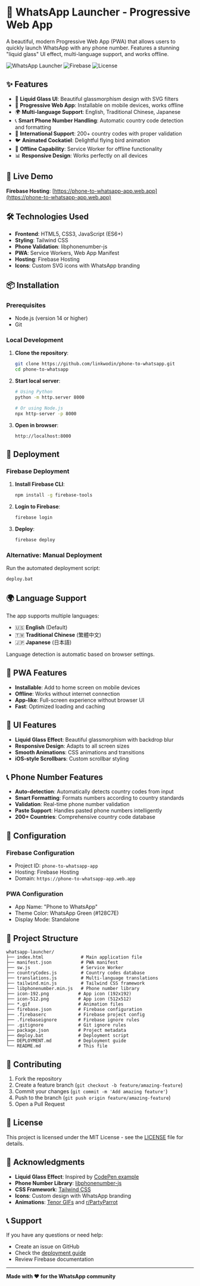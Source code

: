 # 📱 WhatsApp Launcher - Progressive Web App

A beautiful, modern Progressive Web App (PWA) that allows users to quickly launch WhatsApp with any phone number. Features a stunning "liquid glass" UI effect, multi-language support, and works offline.

![WhatsApp Launcher](https://img.shields.io/badge/PWA-Ready-brightgreen)
![Firebase](https://img.shields.io/badge/Hosted-Firebase-orange)
![License](https://img.shields.io/badge/License-MIT-blue)

## ✨ Features

- 🎨 **Liquid Glass UI**: Beautiful glassmorphism design with SVG filters
- 📱 **Progressive Web App**: Installable on mobile devices, works offline
- 🌍 **Multi-language Support**: English, Traditional Chinese, Japanese
- 📞 **Smart Phone Number Handling**: Automatic country code detection and formatting
- 🎯 **International Support**: 200+ country codes with proper validation
- 🐦 **Animated Cockatiel**: Delightful flying bird animation
- 🔧 **Offline Capability**: Service Worker for offline functionality
- 📊 **Responsive Design**: Works perfectly on all devices

## 🚀 Live Demo

**Firebase Hosting**: [https://phone-to-whatsapp-app.web.app](https://phone-to-whatsapp-app.web.app)

## 🛠️ Technologies Used

- **Frontend**: HTML5, CSS3, JavaScript (ES6+)
- **Styling**: Tailwind CSS
- **Phone Validation**: libphonenumber-js
- **PWA**: Service Workers, Web App Manifest
- **Hosting**: Firebase Hosting
- **Icons**: Custom SVG icons with WhatsApp branding

## 📦 Installation

### Prerequisites
- Node.js (version 14 or higher)
- Git

### Local Development

1. **Clone the repository**:
   ```bash
   git clone https://github.com/linkwodin/phone-to-whatsapp.git
   cd phone-to-whatsapp
   ```

2. **Start local server**:
   ```bash
   # Using Python
   python -m http.server 8000
   
   # Or using Node.js
   npx http-server -p 8000
   ```

3. **Open in browser**:
   ```
   http://localhost:8000
   ```

## 🚀 Deployment

### Firebase Deployment

1. **Install Firebase CLI**:
   ```bash
   npm install -g firebase-tools
   ```

2. **Login to Firebase**:
   ```bash
   firebase login
   ```

3. **Deploy**:
   ```bash
   firebase deploy
   ```

### Alternative: Manual Deployment

Run the automated deployment script:
```bash
deploy.bat
```

## 🌍 Language Support

The app supports multiple languages:
- 🇺🇸 **English** (Default)
- 🇹🇼 **Traditional Chinese** (繁體中文)
- 🇯🇵 **Japanese** (日本語)

Language detection is automatic based on browser settings.

## 📱 PWA Features

- **Installable**: Add to home screen on mobile devices
- **Offline**: Works without internet connection
- **App-like**: Full-screen experience without browser UI
- **Fast**: Optimized loading and caching

## 🎨 UI Features

- **Liquid Glass Effect**: Beautiful glassmorphism with backdrop blur
- **Responsive Design**: Adapts to all screen sizes
- **Smooth Animations**: CSS animations and transitions
- **iOS-style Scrollbars**: Custom scrollbar styling

## 📞 Phone Number Features

- **Auto-detection**: Automatically detects country codes from input
- **Smart Formatting**: Formats numbers according to country standards
- **Validation**: Real-time phone number validation
- **Paste Support**: Handles pasted phone numbers intelligently
- **200+ Countries**: Comprehensive country code database

## 🔧 Configuration

### Firebase Configuration
- Project ID: `phone-to-whatsapp-app`
- Hosting: Firebase Hosting
- Domain: `https://phone-to-whatsapp-app.web.app`

### PWA Configuration
- App Name: "Phone to WhatsApp"
- Theme Color: WhatsApp Green (#128C7E)
- Display Mode: Standalone

## 📁 Project Structure

```
whatsapp-launcher/
├── index.html              # Main application file
├── manifest.json           # PWA manifest
├── sw.js                   # Service Worker
├── countryCodes.js         # Country codes database
├── translations.js         # Multi-language translations
├── tailwind.min.js         # Tailwind CSS framework
├── libphonenumber.min.js   # Phone number library
├── icon-192.png           # App icon (192x192)
├── icon-512.png           # App icon (512x512)
├── *.gif                  # Animation files
├── firebase.json          # Firebase configuration
├── .firebaserc            # Firebase project config
├── .firebaseignore        # Firebase ignore rules
├── .gitignore             # Git ignore rules
├── package.json           # Project metadata
├── deploy.bat             # Deployment script
├── DEPLOYMENT.md          # Deployment guide
└── README.md              # This file
```

## 🤝 Contributing

1. Fork the repository
2. Create a feature branch (`git checkout -b feature/amazing-feature`)
3. Commit your changes (`git commit -m 'Add amazing feature'`)
4. Push to the branch (`git push origin feature/amazing-feature`)
5. Open a Pull Request

## 📄 License

This project is licensed under the MIT License - see the [LICENSE](LICENSE) file for details.

## 🙏 Acknowledgments

- **Liquid Glass Effect**: Inspired by [CodePen example](https://codepen.io/alexerlandsson/pen/GgJQEKE)
- **Phone Number Library**: [libphonenumber-js](https://github.com/catamphetamine/libphonenumber-js)
- **CSS Framework**: [Tailwind CSS](https://tailwindcss.com/)
- **Icons**: Custom design with WhatsApp branding
- **Animations**: [Tenor GIFs](https://tenor.com) and [r/PartyParrot](https://www.reddit.com/r/PartyParrot/comments/17okpdk/party_tiels/)

## 📞 Support

If you have any questions or need help:
- Create an issue on GitHub
- Check the [deployment guide](DEPLOYMENT.md)
- Review Firebase documentation

---

**Made with ❤️ for the WhatsApp community** 